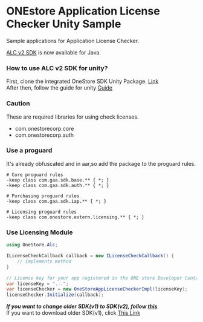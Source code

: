 # ONEstore Application License Checker Unity Sample

Sample applications for Application License Checker.

[ALC v2 SDK](https://github.com/ONE-store/app_license_checker) is now available for Java.

### How to use ALC v2 SDK for unity?
First, clone the integrated OneStore SDK Unity Package. [Link](https://github.com/ONE-store/unity_plugins)
<br/>After then, follow the guide for unity [Guide](https://dev.onestore.co.kr/wiki/ko/doc/unity-alc-sdk-v2-39945604.html) 

### Caution
These are required libraries for using check licenses.
* com.onestorecorp.core
* com.onestorecorp.auth

### Use a proguard

It's already obfuscated and in aar,so add the package to the proguard rules.
```
# Core proguard rules
-keep class com.gaa.sdk.base.** { *; }
-keep class com.gaa.sdk.auth.** { *; }

# Purchasing proguard rules
-keep class com.gaa.sdk.iap.** { *; }

# Licensing proguard rules
-keep class com.onestore.extern.licensing.** { *; }

```

### Use Licensing Module
```csharp
using OneStore.Alc;

ILicenseCheckCallback callback = new ILicenseCheckCallback() {
    // implements method
}

// License key for your app registered in the ONE store Developer Center.
var licenseKey = "...";
var licenseChecker = new OneStoreAppLicenseCheckerImpl(licenseKey);
licenseChecker.Initialize(callback);
```

***If you want to change older SDK(v1) to SDK(v2), follow [this](https://dev.onestore.co.kr/wiki/ko/doc/unity-alc-sdk-v2-39945598.html)***
<br/>If you want to download older SDK(v1), click [This Link](https://github.com/ONE-store/applicense_unitySample/releases/tag/release%2Falc-v1.0.0)
